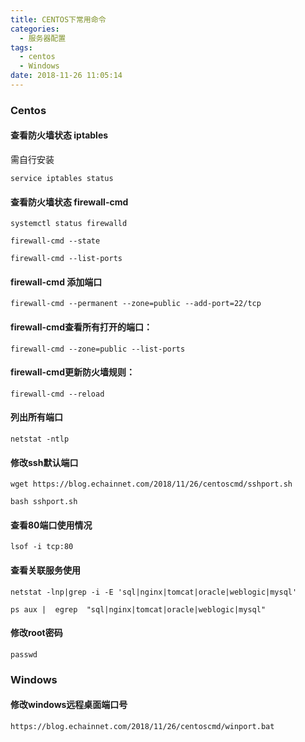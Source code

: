 ```yaml
---
title: CENTOS下常用命令
categories:
  - 服务器配置
tags:
  - centos
  - Windows
date: 2018-11-26 11:05:14
---
```

### Centos



#### 查看防火墙状态 iptables

需自行安装

```
service iptables status
```

#### 查看防火墙状态 firewall-cmd

```
systemctl status firewalld

firewall-cmd --state

firewall-cmd --list-ports

```

#### firewall-cmd 添加端口

```
firewall-cmd --permanent --zone=public --add-port=22/tcp
```

#### firewall-cmd查看所有打开的端口：

```
firewall-cmd --zone=public --list-ports
```

#### firewall-cmd更新防火墙规则：

```
firewall-cmd --reload
```

#### 列出所有端口

```
netstat -ntlp
```

#### 修改ssh默认端口

```
wget https://blog.echainnet.com/2018/11/26/centoscmd/sshport.sh

bash sshport.sh
```

#### 查看80端口使用情况

```
lsof -i tcp:80
```

#### 查看关联服务使用

```
netstat -lnp|grep -i -E 'sql|nginx|tomcat|oracle|weblogic|mysql'

ps aux |  egrep  "sql|nginx|tomcat|oracle|weblogic|mysql" 
```

#### 修改root密码

```
passwd 
```

### Windows

#### 修改windows远程桌面端口号

```
https://blog.echainnet.com/2018/11/26/centoscmd/winport.bat
```

